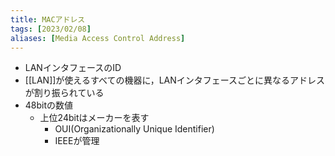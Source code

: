 ```yaml
---
title: MACアドレス
tags: [2023/02/08]
aliases: [Media Access Control Address]
---
```


- LANインタフェースのID
- [[LAN]]が使えるすべての機器に，LANインタフェースごとに異なるアドレスが割り振られている
- 48bitの数値
	- 上位24bitはメーカーを表す
		- OUI(Organizationally Unique Identifier)
		- IEEEが管理